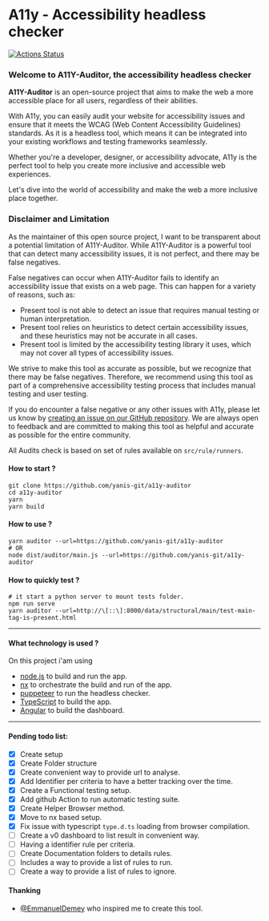 # A11y - Accessibility headless checker
[![Actions Status](https://github.com/yanis-git/a11y-auditor/workflows/Test/badge.svg)](https://github.com/yanis-git/a11y-auditor/actions)

### Welcome to A11Y-Auditor, the accessibility headless checker

**A11Y-Auditor** is an open-source project that aims to make the web a more accessible place for all users, regardless of their abilities. 

With A11y, you can easily audit your website for accessibility issues and ensure that it meets the WCAG (Web Content Accessibility Guidelines) standards. 
As it is a headless tool, which means it can be integrated into your existing workflows and testing frameworks seamlessly. 

Whether you're a developer, designer, or accessibility advocate, A11y is the perfect tool to help you create more inclusive and accessible web experiences. 

Let's dive into the world of accessibility and make the web a more inclusive place together.

### Disclaimer and Limitation

As the maintainer of this open source project, I want to be transparent about a potential limitation of A11Y-Auditor. While A11Y-Auditor is a powerful tool that can detect many accessibility issues, it is not perfect, and there may be false negatives.

False negatives can occur when A11Y-Auditor fails to identify an accessibility issue that exists on a web page. This can happen for a variety of reasons, such as:

 - Present tool is not able to detect an issue that requires manual testing or human interpretation.
 - Present tool relies on heuristics to detect certain accessibility issues, and these heuristics may not be accurate in all cases.
 - Present tool is limited by the accessibility testing library it uses, which may not cover all types of accessibility issues.

We strive to make this tool as accurate as possible, but we recognize that there may be false negatives. Therefore, we recommend using this tool as part of a comprehensive accessibility testing process that includes manual testing and user testing.

If you do encounter a false negative or any other issues with A11y, please let us know by [creating an issue on our GitHub repository](https://github.com/yanis-git/a11y-auditor/issues/new). We are always open to feedback and are committed to making this tool as helpful and accurate as possible for the entire community.

All Audits check is based on set of rules available on `src/rule/runners`. 

#### How to start ?

```
git clone https://github.com/yanis-git/a11y-auditor 
cd a11y-auditor
yarn
yarn build
```

#### How to use ?
```
yarn auditor --url=https://github.com/yanis-git/a11y-auditor
# OR 
node dist/auditor/main.js --url=https://github.com/yanis-git/a11y-auditor
```

#### How to quickly test ?
```
# it start a python server to mount tests folder.
npm run serve
yarn auditor --url=http://\[::\]:8000/data/structural/main/test-main-tag-is-present.html
```

---

#### What technology is used ?

On this project i'am using 
 - [node.js](https://nodejs.org/) to build and run the app.
 - [nx](https://nx.dev) to orchestrate the build and run of the app.
 - [puppeteer](https://pptr.dev/) to run the headless checker.
 - [TypeScript](https://www.typescriptlang.org/) to build the app.
 - [Angular](https://angular.io/) to build the dashboard.

---

#### Pending todo list:

- [x] Create setup
- [x] Create Folder structure
- [x] Create convenient way to provide url to analyse.
- [x] Add Identifier per criteria to have a better tracking over the time.
- [x] Create a Functional testing setup.
- [x] Add github Action to run automatic testing suite.
- [x] Create Helper Browser method.
- [x] Move to nx based setup.
- [x] Fix issue with typescript `type.d.ts` loading from browser compilation.
- [ ] Create a v0 dashboard to list result in convenient way.
- [ ] Having a identifier rule per criteria.
- [ ] Create Documentation folders to details rules.
- [ ] Includes a way to provide a list of rules to run. 
- [ ] Create a way to provide a list of rules to ignore. 

#### Thanking

 - [@EmmanuelDemey](https://github.com/EmmanuelDemey/audit) who inspired me to create this tool.
